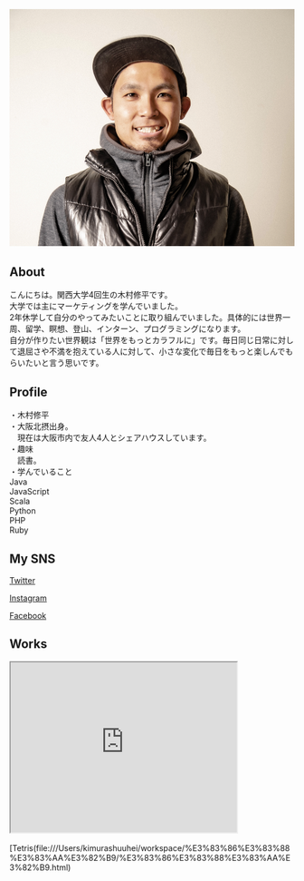 ![プロフィール画像](self-photo.png)


## About

こんにちは。関西大学4回生の木村修平です。  
大学では主にマーケティングを学んでいました。  
2年休学して自分のやってみたいことに取り組んでいました。具体的には世界一周、留学、瞑想、登山、インターン、プログラミングになります。  
自分が作りたい世界観は「世界をもっとカラフルに」です。毎日同じ日常に対して退屈さや不満を抱えている人に対して、小さな変化で毎日をもっと楽しんでもらいたいと言う思いです。  
  
  
## Profile  
  
・木村修平  
・大阪北摂出身。  
　現在は大阪市内で友人4人とシェアハウスしています。  
・趣味  
　読書。  
 ・学んでいること  
  Java  
  JavaScript  
  Scala  
  Python  
  PHP  
  Ruby  
  
    
## My SNS  
  
[Twitter](https://twitter.com/x6_kim)   
  
[Instagram](https://www.instagram.com/x66.kim/?hl=ja)  
  
[Facebook](https://www.facebook.com/profile.php?id=100009208309858)  
  
  
## Works  

<iframe src="https://www.openprocessing.org/sketch/1009939/embed/" width="400" height="300"></iframe>
  
  
[Tetris(file:///Users/kimurashuuhei/workspace/%E3%83%86%E3%83%88%E3%83%AA%E3%82%B9/%E3%83%86%E3%83%88%E3%83%AA%E3%82%B9.html)  
